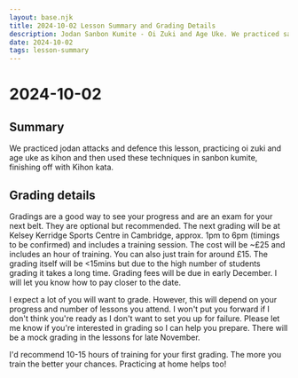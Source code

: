 ```yaml
---
layout: base.njk
title: 2024-10-02 Lesson Summary and Grading Details
description: Jodan Sanbon Kumite - Oi Zuki and Age Uke. We practiced sanbon kumite - attacking and defending 3 consecutive stepping punches with rising and outside block
date: 2024-10-02
tags: lesson-summary
---
```

# 2024-10-02

## Summary

We practiced jodan attacks and defence this lesson, practicing oi zuki and age uke as kihon and then used these techniques in sanbon kumite, finishing off with Kihon kata.

## Grading details

Gradings are a good way to see your progress and are an exam for your next belt. They are optional but recommended. The next grading will be at Kelsey Kerridge Sports Centre in Cambridge, approx. 1pm to 6pm (timings to be confirmed) and includes a training session. The cost will be ~£25 and includes an hour of training. You can also just train for around £15. The grading itself will be <15mins but due to the high number of students grading it takes a long time.  Grading fees will be due in early December. I will let you know how to pay closer to the date.

I expect a lot of you will want to grade. However, this will depend on your progress and number of lessons you attend. I won't put you forward if I don't think you're ready as I don't want to set you up for failure. Please let me know if you're interested in grading so I can help you prepare. There will be a mock grading in the lessons for late November.

I'd recommend 10-15 hours of training for your first grading. The more you train the better your chances. Practicing at home helps too!
